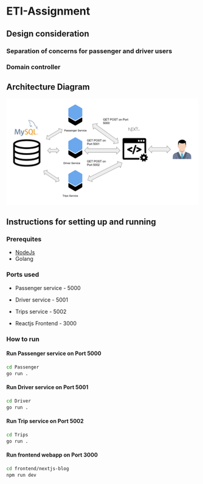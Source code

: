 # ETI-Assignment

## Design consideration

### Separation of concerns for passenger and driver users

### Domain controller

## Architecture Diagram

![Architecture Diagram](https://github.com/ZacharyHRQ/ETI-Assignment/blob/main/Architecture.png)

## Instructions for setting up and running

### Prerequites

- [NodeJs](https://nodejs.org/en/)
- Golang

### Ports used

- Passenger service - 5000
- Driver service - 5001
- Trips service - 5002

- Reactjs Frontend - 3000

### How to run

#### Run Passenger service on Port 5000

```bash
cd Passenger
go run .
```

#### Run Driver service on Port 5001

```bash
cd Driver
go run .
```

#### Run Trip service on Port 5002

```bash
cd Trips
go run .
```

#### Run frontend webapp on Port 3000

```bash
cd frontend/nextjs-blog
npm run dev
```
